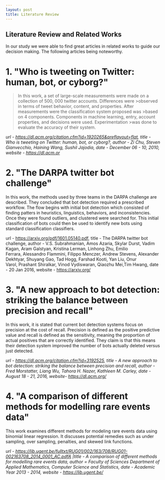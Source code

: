 ```yaml
---
layout: post
title: Literature Review
---
```

## Literature Review and Related Works

In our study we were able to find great articles in related works to guide our decision making. The following articles being noteworthy. 


# 1. "Who is tweeting on Twitter: human, bot, or cyborg?"


>In this work, a set of large-scale measurements were made on a collection of 500, 000 twitter accounts. Differences were >observed in terms of tweet behavior, content, and properties. After measurements were the classification system proposed was >based on 4 components. Components in machine learning, entry, account properties, and decisions were used. Experimentation >was done to evaluate the accuracy of their system. 


*url - https://dl.acm.org/citation.cfm?id=1920265&preflayout=flat,  title - Who is tweeting on Twitter: human, bot, or cyborg?, author - Zi Chu, Steven Gianvecchio, Haining Wang, Sushil Jajodia, date - December 06 - 10, 2010, website - https://dl.acm.or*

# 2. "The DARPA twitter bot challenge"


In this work, the methods used by three teams in the DARPA challenge are described. They concluded that bot detection required a prescribed workflow. The flow begins with initial bot detection which consisted of finding patters in heuristics, linguistics, behaviors, and inconsistencies. Once they were found outliers, and clustered were searched for. This initial classification of bots could then be used to identify new bots using standard classification classifiers.


url - https://arxiv.org/pdf/1601.05140.pdf,  title - The DARPA twitter bot challenge, author - V.S. Subrahmanian, Amos Azaria, Skylar Durst, Vadim Kagan, Aram Galstyan, Kristina Lerman, Linhong Zhu, Emilio Ferrara, Alessandro Flammini, Filippo Menczer, Andrew Stevens, Alexander Dekhtyar, Shuyang Gao, Tad Hogg, Farshad Kooti, Yan Liu, Onur Varol, Prashant Shiralkar, Vinod Vydiswaran, Qiaozhu Mei,Tim Hwang, date - 20 Jan 2016,  website - https://arxiv.org/

# 3. "A new approach to bot detection: striking the balance between precision and recall"


In this work, it is stated that current bot detection systems focus on precision at the cost of recall. Precision is defined as the positive predictive value and recall is defined as the sensitivity, meaning the proportion of actual positives that are correctly identified. They claim is that this means their detection system improved the number of bots actually deleted versus just detected. 


*url - https://dl.acm.org/citation.cfm?id=3192525, title - A new approach to bot detection: striking the balance between precision and recall, author - Fred Morstatter, Liang Wu, Tahora H. Nazer, Kathleen M. Carley, date - August 18 - 21, 2016, website- https://dl.acm.org/*

# 4. "A comparison of different methods for modelling rare events data"

This work examines different methods for modeling rare events data using binomial linear regression. It discusses potential remedies such as under sampling, over sampling, penalties, and skewed link functions.

*url - https://lib.ugent.be/fulltxt/RUG01/002/163/708/RUG01-002163708_2014_0001_AC.pdfA |title - A comparison of different methods for modelling rare events data, author = Faculty of Sciences Department of Applied Mathematics, Computer Science and Statistics, date - Academic Year 2013 - 2014, website - https://lib.ugent.be/*

